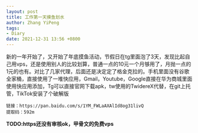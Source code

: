 ```yaml
---
layout: post
title: 工作第一天摸鱼划水
author: Zhang YiPeng
tags:
- Diary
date: 2021-12-31 13:56 +0800
---
```


新的一年开始了，又开始了年底摸鱼活动，节假日在tg里面泡了3天，发现比起自己用vps，还是使用别人的比较划算，普通一点的10元一个月够用了，月抛一点的1元的也有。对比了几家代理，后面还是决定定了格金克拉的。手机里面没有谷歌全家桶，直接使用了一堆快应用，Gmail，Youtube，Google直接在华为商城里面使用快应用添加，Tg可以直接官网下载apk，tw使用的TwidereX代替，在git上托管，TikTok安装了个破解版
```
链接：https://pan.baidu.com/s/1YM_FWLaAXAlId8og31livQ 
提取码：592m
```

**TODO:https还没有审核ok，甲骨文的免费vps**